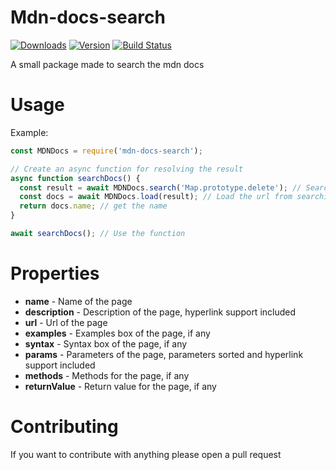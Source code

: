 # Mdn-docs-search
 [![Downloads](https://img.shields.io/npm/dt/mdn-docs-search.svg?maxAge=3600)](https://www.npmjs.com/package/mdn-docs-search)
 [![Version](https://img.shields.io/npm/v/mdn-docs-search.svg?maxAge=3600)](https://www.npmjs.com/package/mdn-docs-search)
 [![Build Status](https://travis-ci.org/waspothegreat/mdn-docs-search.svg?branch=master)](https://travis-ci.org/waspothegreat/mdn-docs-search)

A small package made to search the mdn docs

# Usage

Example:
```js
const MDNDocs = require('mdn-docs-search');

// Create an async function for resolving the result
async function searchDocs() {
  const result = await MDNDocs.search('Map.prototype.delete'); // Search the docs
  const docs = await MDNDocs.load(result); // Load the url from searching the docs
  return docs.name; // get the name
}

await searchDocs(); // Use the function
```

# Properties

* **name** - Name of the page
* **description** - Description of the page, hyperlink support included
* **url** - Url of the page
* **examples** - Examples box of the page, if any
* **syntax** - Syntax box of the page, if any
* **params** - Parameters of the page, parameters sorted and hyperlink support included
* **methods** - Methods for the page, if any
* **returnValue** - Return value for the page, if any

# Contributing

If you want to contribute with anything please open a pull request
